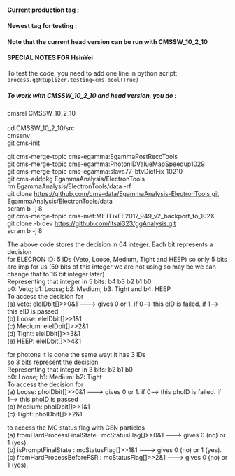 #### Current production tag : 
#### Newest tag for testing : 
#### Note that the current head version can be run with CMSSW_10_2_10

#### SPECIAL NOTES FOR HsinYei
To test the code, you need to add one line in python script:
<code>process.ggNtuplizer.testing=cms.bool(True) </code>


##### To work with CMSSW_10_2_10 and head version, you do :

cmsrel CMSSW_10_2_10 <br>	
cd CMSSW_10_2_10/src <br>
cmsenv <br>
git cms-init <br>

git cms-merge-topic cms-egamma:EgammaPostRecoTools <br>
git cms-merge-topic cms-egamma:PhotonIDValueMapSpeedup1029 <br>
git cms-merge-topic cms-egamma:slava77-btvDictFix_10210 <br>
git cms-addpkg EgammaAnalysis/ElectronTools <br>
rm EgammaAnalysis/ElectronTools/data -rf <br>
git clone https://github.com/cms-data/EgammaAnalysis-ElectronTools.git EgammaAnalysis/ElectronTools/data <br>
scram b -j 8 <br>
git cms-merge-topic cms-met:METFixEE2017_949_v2_backport_to_102X <br>
git clone -b dev https://github.com/ltsai323/ggAnalysis.git <br>
scram b -j 8 <br>

The above code stores the decision in 64 integer. Each bit represents a decision<br>
for ELECRON ID: 5 IDs (Veto, Loose, Medium, Tight and HEEP) so only 5 bits are imp for us (59 bits of this integer  we are not using so may be we can change that to 16 bit integer later)<br>
Representing that integer in 5 bits: b4 b3 b2 b1 b0<br>
b0: Veto; b1: Loose; b2: Medium; b3: Tight and b4: HEEP<br>
To access the decision for <br>
(a) veto: eleIDbit[]>>0&1 ---> gives 0 or 1. if 0--> this eID is failed. if 1--> this eID is passed<br>
(b) Loose: eleIDbit[]>>1&1<br>
(c) Medium: eleIDbit[]>>2&1<br>
(d) Tight: eleIDbit[]>>3&1<br>
(e) HEEP: eleIDbit[]>>4&1<br>

for photons it is done the same way: it has 3 IDs<br>
so 3 bits represent the decision<br>
Representing that integer in 3 bits:  b2 b1 b0<br>
b0: Loose; b1: Medium; b2: Tight<br>
To access the decision for <br>
(a) Loose: phoIDbit[]>>0&1 ---> gives 0 or 1. if 0--> this phoID is failed. if 1--> this phoID is passed<br>
(b) Medium: phoIDbit[]>>1&1<br>
(c) Tight: phoIDbit[]>>2&1<br>

to access the MC status flag with GEN particles <br>
(a) fromHardProcessFinalState : mcStatusFlag[]>>0&1 ---> gives 0 (no) or 1 (yes). <br>
(b) isPromptFinalState        : mcStatusFlag[]>>1&1 ---> gives 0 (no) or 1 (yes). <br>
(c) fromHardProcessBeforeFSR  : mcStatusFlag[]>>2&1 ---> gives 0 (no) or 1 (yes). <br>

